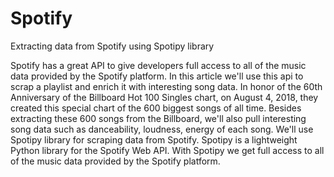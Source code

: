 # Spotify
Extracting data from Spotify using Spotipy library

Spotify has a great API to give developers full access to all of the music data provided by the Spotify platform. In this article we'll use this api to scrap a playlist and enrich it with interesting song data.
In honor of the 60th Anniversary of the Billboard Hot 100 Singles chart, on August 4, 2018, they created this special chart of the 600 biggest songs of all time. Besides extracting these 600 songs from the Billboard, we'll also pull interesting song data such as danceability, loudness, energy of each song.
We'll use Spotipy library for scraping data from Spotify. Spotipy is a lightweight Python library for the Spotify Web API. With Spotipy we get full access to all of the music data provided by the Spotify platform.
